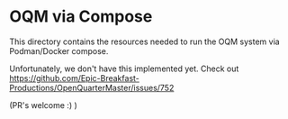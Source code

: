 # OQM via Compose

This directory contains the resources needed to run the OQM system via Podman/Docker compose.

Unfortunately, we don't have this implemented yet. Check out https://github.com/Epic-Breakfast-Productions/OpenQuarterMaster/issues/752

(PR's welcome :) )
